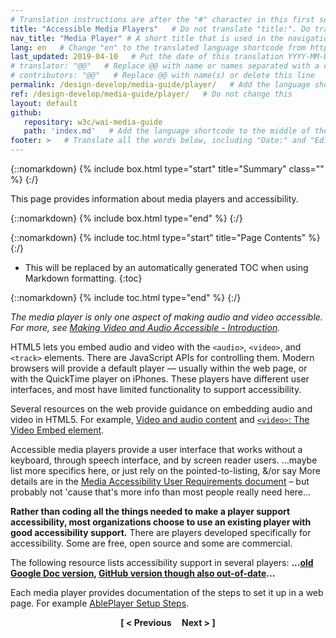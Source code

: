 ```yaml
---
# Translation instructions are after the "#" character in this first section. They are comments that do not show up in the web page. You do not need to translate the instructions after #.
title: "Accessible Media Players"   # Do not translate "title:". Do translate the text after "title:".
nav_title: "Media Player" # A short title that is used in the navigation
lang: en   # Change "en" to the translated language shortcode from https://www.iana.org/assignments/language-subtag-registry/language-subtag-registry
last_updated: 2019-04-10   # Put the date of this translation YYYY-MM-DD (with month in the middle)
# translator: "@@"   # Replace @@ with name or names separated with a comma
# contributors: "@@"   # Replace @@ with name(s) or delete this line
permalink: /design-develop/media-guide/player/   # Add the language shortcode to the end; for example /fundamentals/accessibility-intro/fr
ref: /design-develop/media-guide/player/   # Do not change this
layout: default
github:
   repository: w3c/wai-media-guide
   path: 'index.md'   # Add the language shortcode to the middle of the filename, for example index.fr.md
footer: >   # Translate all the words below, including "Date:" and "Editor:". 
---
```


{::nomarkdown}
{% include box.html type="start" title="Summary" class="" %}
{:/}

This page provides information about media players and accessibility.

{::nomarkdown}
{% include box.html type="end" %}
{:/}

{::nomarkdown}
{% include toc.html type="start" title="Page Contents" %}
{:/}

- This will be replaced by an automatically generated TOC when using Markdown formatting.
{:toc}

{::nomarkdown}
{% include toc.html type="end" %}
{:/}

_The media player is only one aspect of making audio and video accessible. For more, see [Making Video and Audio Accessible - Introduction](http://@@)._

HTML5 lets you embed audio and video with the ```<audio>```, ```<video>```, and ```<track>``` elements. There are JavaScript APIs for controlling them. Modern browsers will provide a default player &mdash; usually within the web page, or with the QuickTime player on iPhones. These players have different user interfaces, and most have limited functionality to support accessibility.

Several resources on the web provide guidance on embedding audio and video in HTML5. For example, [Video and audio content]( https://developer.mozilla.org/en-US/docs/Learn/HTML/Multimedia_and_embedding/Video_and_audio_content) and [```<video>```: The Video Embed element]( https://developer.mozilla.org/en-US/docs/Web/HTML/Element/video).

Accessible media players provide a user interface that works without a keyboard, through speech interface, and by screen reader users. …maybe list more specifics here, or just rely on the pointed-to-listing, &/or say More details are in the [Media Accessibility User Requirements document]( https://www.w3.org/TR/media-accessibility-reqs/) – but probably not 'cause that's more info than most people really need here…

**Rather than coding all the things needed to make a player support accessibility, most organizations choose to use an existing player with good accessibility support.** There are players developed specifically for accessibility. Some are free, open source and some are commercial.

The following resource lists accessibility support in several players: **...[old Google Doc version](https://docs.google.com/spreadsheets/d/1QJVcXx5hTWYBcJbHJD3DrL3hSFVbfy1VQFyADMtrDFY/edit?pli=1#gid=0), [GitHub version though also out-of-date](http://kensgists.github.io/apt/)...**

Each media player provides documentation of the steps to set it up in a web page. For example [AblePlayer Setup Steps](setup-step-1-use-html5-doctype).


<p style="text-align:center"><strong>[ < Previous &nbsp;&nbsp;&nbsp; Next > ]</strong></p>
